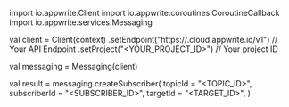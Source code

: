 import io.appwrite.Client
import io.appwrite.coroutines.CoroutineCallback
import io.appwrite.services.Messaging

val client = Client(context)
    .setEndpoint("https://<REGION>.cloud.appwrite.io/v1") // Your API Endpoint
    .setProject("<YOUR_PROJECT_ID>") // Your project ID

val messaging = Messaging(client)

val result = messaging.createSubscriber(
    topicId = "<TOPIC_ID>", 
    subscriberId = "<SUBSCRIBER_ID>", 
    targetId = "<TARGET_ID>", 
)